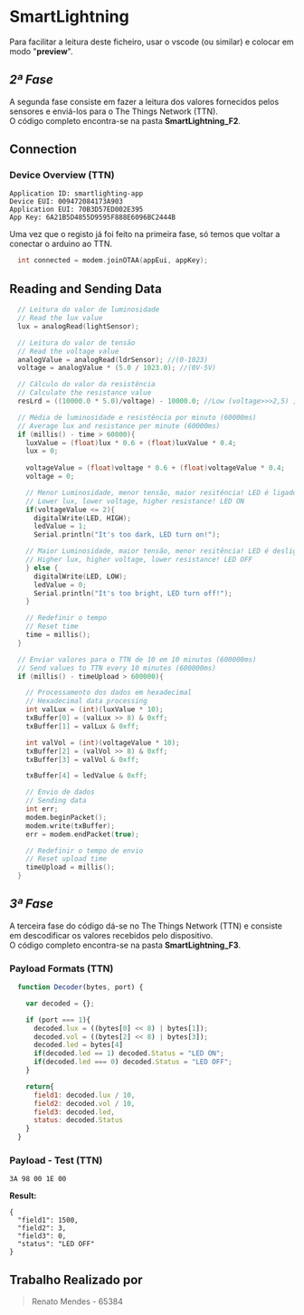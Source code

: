 # SmartLightning

Para facilitar a leitura deste ficheiro, usar o vscode (ou similar) e colocar em modo "__preview__".

## _2ª Fase_

A segunda fase consiste em fazer a leitura dos valores fornecidos pelos sensores e enviá-los para o The Things Network (TTN).<br>
O código completo encontra-se na pasta __SmartLightning_F2__.

## Connection

 ### Device Overview (TTN)

  ```plan
  Application ID: smartlighting-app
  Device EUI: 009472084173A903
  Application EUI: 70B3D57ED002E395
  App Key: 6A21B5D4855D9595F888E6096BC2444B
  ```
 Uma vez que o registo já foi feito na primeira fase, só temos que voltar a conectar o arduino ao TTN.

  ```c
    int connected = modem.joinOTAA(appEui, appKey);
  ```

## Reading and Sending Data

  ```c
    // Leitura do valor de luminosidade
    // Read the lux value
    lux = analogRead(lightSensor); 

    // Leitura do valor de tensão 
    // Read the voltage value
    analogValue = analogRead(ldrSensor); //(0-1023)
    voltage = analogValue * (5.0 / 1023.0); //(0V-5V)

    // Cálculo do valor da resistência 
    // Calculate the resistance value
    resLrd = ((10000.0 * 5.0)/voltage) - 10000.0; //Low (voltage>>>2,5) ; High (voltage<<<2.4)

    // Média de luminosidade e resistência por minuto (60000ms)
    // Average lux and resistance per minute (60000ms)
    if (millis() - time > 60000){
      luxValue = (float)lux * 0.6 + (float)luxValue * 0.4;
      lux = 0;
    
      voltageValue = (float)voltage * 0.6 + (float)voltageValue * 0.4;
      voltage = 0;

      // Menor Luminosidade, menor tensão, maior resitência! LED é ligado
      // Lower lux, lower voltage, higher resistance! LED ON
      if(voltageValue <= 2){
        digitalWrite(LED, HIGH);
        ledValue = 1;
        Serial.println("It's too dark, LED turn on!");

      // Maior Luminosidade, maior tensão, menor resitência! LED é desligado
      // Higher lux, higher voltage, lower resistance! LED OFF
      } else {
        digitalWrite(LED, LOW);
        ledValue = 0;
        Serial.println("It's too bright, LED turn off!");
      }

      // Redefinir o tempo 
      // Reset time
      time = millis();
    }

    // Enviar valores para o TTN de 10 em 10 minutos (600000ms)
    // Send values to TTN every 10 minutes (600000ms)
    if (millis() - timeUpload > 600000){

      // Processamento dos dados em hexadecimal
      // Hexadecimal data processing
      int valLux = (int)(luxValue * 10);
      txBuffer[0] = (valLux >> 8) & 0xff;
      txBuffer[1] = valLux & 0xff;

      int valVol = (int)(voltageValue * 10);
      txBuffer[2] = (valVol >> 8) & 0xff;
      txBuffer[3] = valVol & 0xff;

      txBuffer[4] = ledValue & 0xff;

      // Envio de dados
      // Sending data
      int err;
      modem.beginPacket();
      modem.write(txBuffer);
      err = modem.endPacket(true);

      // Redefinir o tempo de envio
      // Reset upload time
      timeUpload = millis();
    }
  ```

## _3ª Fase_

A terceira fase do código dá-se no The Things Network (TTN) e consiste em descodificar os valores recebidos pelo dispositivo.<br>
O código completo encontra-se na pasta __SmartLightning_F3__.

 ### Payload Formats (TTN)

  ```js
    function Decoder(bytes, port) {

      var decoded = {};

      if (port === 1){
        decoded.lux = ((bytes[0] << 8) | bytes[1]);
        decoded.vol = ((bytes[2] << 8) | bytes[3]);
        decoded.led = bytes[4]
        if(decoded.led == 1) decoded.Status = "LED ON";
        if(decoded.led === 0) decoded.Status = "LED OFF";
      }  

      return{
        field1: decoded.lux / 10,
        field2: decoded.vol / 10,
        field3: decoded.led,
        status: decoded.Status
      }   
    }
  ```

 ### Payload - Test (TTN)

  ```plan
  3A 98 00 1E 00
  ```

 __Result:__

  ```plan
  {
    "field1": 1500,
    "field2": 3,
    "field3": 0,
    "status": "LED OFF"
  }
  ```

## Trabalho Realizado por

> Renato Mendes - 65384